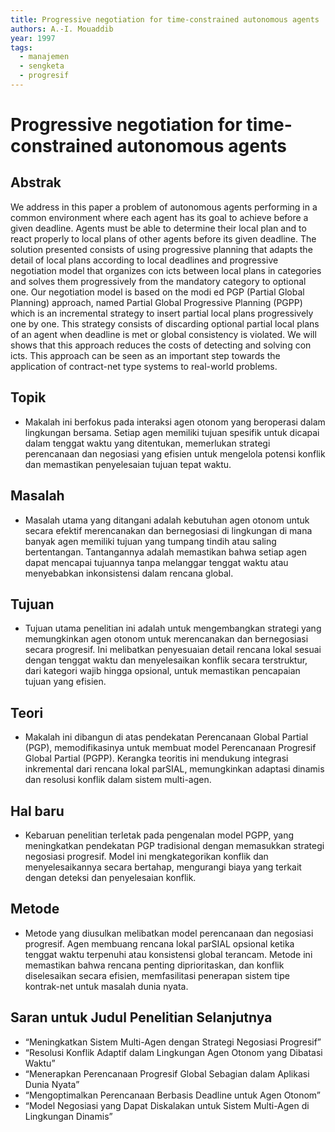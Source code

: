 ```yaml
---
title: Progressive negotiation for time-constrained autonomous agents
authors: A.-I. Mouaddib
year: 1997
tags:
  - manajemen
  - sengketa
  - progresif
---
```


# Progressive negotiation for time-constrained autonomous agents

## Abstrak

We address in this paper a problem of autonomous agents performing in a common environment where each agent has its goal to achieve before a given deadline. Agents must be able to determine their local plan and to react properly to local plans of other agents before its given deadline. The solution presented consists of using progressive planning that adapts the detail of local plans according to local deadlines and progressive negotiation model that organizes con icts between local plans in categories and solves them progressively from the mandatory category to optional one. Our negotiation model is based on the modi ed PGP (Partial Global Planning) approach, named Partial Global Progressive Planning (PGPP) which is an incremental strategy to insert partial local plans progressively one by one. This strategy consists of discarding optional partial local plans of an agent when deadline is met or global consistency is violated. We will shows that this approach reduces the costs of detecting and solving con icts. This approach can be seen as an important step towards the application of contract-net type systems to real-world problems.

## Topik

- Makalah ini berfokus pada interaksi agen otonom yang beroperasi dalam lingkungan bersama. Setiap agen memiliki tujuan spesifik untuk dicapai dalam tenggat waktu yang ditentukan, memerlukan strategi perencanaan dan negosiasi yang efisien untuk mengelola potensi konflik dan memastikan penyelesaian tujuan tepat waktu.

## Masalah

- Masalah utama yang ditangani adalah kebutuhan agen otonom untuk secara efektif merencanakan dan bernegosiasi di lingkungan di mana banyak agen memiliki tujuan yang tumpang tindih atau saling bertentangan. Tantangannya adalah memastikan bahwa setiap agen dapat mencapai tujuannya tanpa melanggar tenggat waktu atau menyebabkan inkonsistensi dalam rencana global.

## Tujuan

- Tujuan utama penelitian ini adalah untuk mengembangkan strategi yang memungkinkan agen otonom untuk merencanakan dan bernegosiasi secara progresif. Ini melibatkan penyesuaian detail rencana lokal sesuai dengan tenggat waktu dan menyelesaikan konflik secara terstruktur, dari kategori wajib hingga opsional, untuk memastikan pencapaian tujuan yang efisien.

## Teori

- Makalah ini dibangun di atas pendekatan Perencanaan Global Partial (PGP), memodifikasinya untuk membuat model Perencanaan Progresif Global Partial (PGPP). Kerangka teoritis ini mendukung integrasi inkremental dari rencana lokal parSIAL, memungkinkan adaptasi dinamis dan resolusi konflik dalam sistem multi-agen.

## Hal baru

- Kebaruan penelitian terletak pada pengenalan model PGPP, yang meningkatkan pendekatan PGP tradisional dengan memasukkan strategi negosiasi progresif. Model ini mengkategorikan konflik dan menyelesaikannya secara bertahap, mengurangi biaya yang terkait dengan deteksi dan penyelesaian konflik.

## Metode

- Metode yang diusulkan melibatkan model perencanaan dan negosiasi progresif. Agen membuang rencana lokal parSIAL opsional ketika tenggat waktu terpenuhi atau konsistensi global terancam. Metode ini memastikan bahwa rencana penting diprioritaskan, dan konflik diselesaikan secara efisien, memfasilitasi penerapan sistem tipe kontrak-net untuk masalah dunia nyata.

## Saran untuk Judul Penelitian Selanjutnya

- “Meningkatkan Sistem Multi-Agen dengan Strategi Negosiasi Progresif”
- “Resolusi Konflik Adaptif dalam Lingkungan Agen Otonom yang Dibatasi Waktu”
- “Menerapkan Perencanaan Progresif Global Sebagian dalam Aplikasi Dunia Nyata”
- “Mengoptimalkan Perencanaan Berbasis Deadline untuk Agen Otonom”
- “Model Negosiasi yang Dapat Diskalakan untuk Sistem Multi-Agen di Lingkungan Dinamis”
